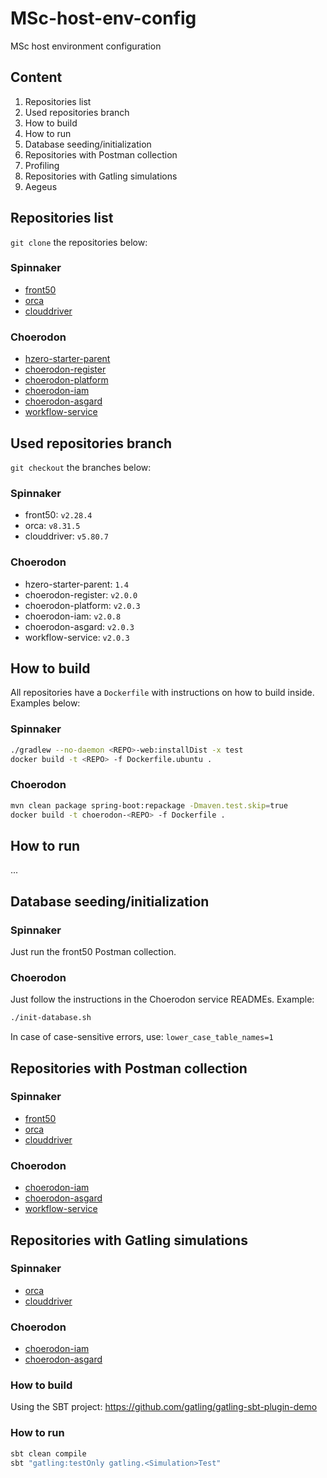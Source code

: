 # MSc-host-env-config
MSc host environment configuration

## Content

1. Repositories list
2. Used repositories branch
3. How to build
4. How to run
5. Database seeding/initialization
6. Repositories with Postman collection
7. Profiling
8. Repositories with Gatling simulations
9. Aegeus

## Repositories list

`git clone` the repositories below:

### Spinnaker

- [front50](https://github.com/gustavotemple/front50)
- [orca](https://github.com/gustavotemple/orca)
- [clouddriver](https://github.com/gustavotemple/clouddriver)

### Choerodon

- [hzero-starter-parent](https://github.com/gustavotemple/hzero-starter-parent)
- [choerodon-register](https://github.com/gustavotemple/choerodon-register)
- [choerodon-platform](https://github.com/gustavotemple/choerodon-platform)
- [choerodon-iam](https://github.com/gustavotemple/choerodon-iam)
- [choerodon-asgard](https://github.com/gustavotemple/choerodon-asgard)
- [workflow-service](https://github.com/gustavotemple/workflow-service)

## Used repositories branch

`git checkout` the branches below:

### Spinnaker

- front50: `v2.28.4`
- orca: `v8.31.5`
- clouddriver: `v5.80.7`

### Choerodon

- hzero-starter-parent: `1.4`
- choerodon-register: `v2.0.0`
- choerodon-platform: `v2.0.3`
- choerodon-iam: `v2.0.8`
- choerodon-asgard: `v2.0.3`
- workflow-service: `v2.0.3`

## How to build

All repositories have a `Dockerfile` with instructions on how to build inside.
Examples below:

### Spinnaker

```bash
./gradlew --no-daemon <REPO>-web:installDist -x test
docker build -t <REPO> -f Dockerfile.ubuntu .
```

### Choerodon

```bash
mvn clean package spring-boot:repackage -Dmaven.test.skip=true
docker build -t choerodon-<REPO> -f Dockerfile .
```

## How to run

...

## Database seeding/initialization

### Spinnaker

Just run the front50 Postman collection.

### Choerodon

Just follow the instructions in the Choerodon service READMEs. Example:

```bash
./init-database.sh
```

In case of case-sensitive errors, use: `lower_case_table_names=1`

## Repositories with Postman collection

### Spinnaker

- [front50](https://github.com/gustavotemple/front50/tree/v2.28.4-branch/postman)
- [orca](https://github.com/gustavotemple/orca/tree/v8.31.5-branch/postman)
- [clouddriver](https://github.com/gustavotemple/clouddriver/tree/v5.80.7-branch/postman)

### Choerodon

- [choerodon-iam](https://github.com/gustavotemple/choerodon-iam/tree/v2.0.8-branch/postman)
- [choerodon-asgard](https://github.com/gustavotemple/choerodon-asgard/tree/v2.0.3-branch/postman)
- [workflow-service](https://github.com/gustavotemple/workflow-service/tree/v2.0.3-branch/postman)

## Repositories with Gatling simulations

### Spinnaker

- [orca](https://github.com/gustavotemple/orca/tree/v8.31.5-branch/gatling)
- [clouddriver](https://github.com/gustavotemple/clouddriver/tree/v5.80.7-branch/gatling)

### Choerodon

- [choerodon-iam](https://github.com/gustavotemple/choerodon-iam/tree/v2.0.8-branch/gatling)
- [choerodon-asgard](https://github.com/gustavotemple/choerodon-asgard/tree/v2.0.3-branch/gatling)

### How to build

Using the SBT project:
https://github.com/gatling/gatling-sbt-plugin-demo

### How to run

```bash
sbt clean compile
sbt "gatling:testOnly gatling.<Simulation>Test"
```

